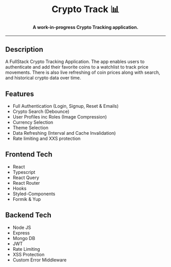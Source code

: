 <div>
  <h1 align="center">Crypto Track 📊</h1>
  <h4 align="center">A work-in-progress Crypto Tracking application.</h4>


<hr />

## Description

A FullStack Crypto Tracking Application. The app enables users to authenticate and add their favorite coins to a watchlist to track price movements. There is also live refreshing of coin prices along with search, and historical crypto data over time.

## Features 
- Full Authentication (Login, Signup, Reset & Emails)
- Crypto Search (Debounce)
- User Profiles inc Roles (Image Compression)
- Currency Selection
- Theme Selection
- Data Refreshing (Interval and Cache Invalidation)
- Rate limiting and XXS protection

## Frontend Tech

- React
- Typescript
- React Query
- React Router
- Hooks
- Styled-Components
- Formik & Yup

## Backend Tech

- Node JS
- Express
- Mongo DB
- JWT
- Rate Limiting
- XSS Protection
- Custom Error Middleware